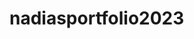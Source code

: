 # nadiasportfolio2023

 <!-- <>
<article className="-z-30 absolute hidden md:block">
    <img src="./images/hero.jpg" alt="" />
</article>
<article className="md:w-[70%] lg:h-screen md:bg-neutral-100 md:m-auto grid p-3 lg:p-6 gap-y-3">
    <article className="flex md:justify-between items-center">
        <p className="md:w-[45%] text-base"><span className="font-semibold"> My name is Nadia Nielsen</span> and I am 18 years old. I come from Denmark and I am right now taking the web developer education. My plan is to become a web developer, mostly frontend and then I have plans about taking the media graphic designer (mediegrafiker) education since I also have a passion for digital design.</p>
        <span className="h-[10rem] border border-black hidden md:block"></span>
        <img src="./images/me.jpg" alt="" className="hidden md:block w-[10rem] lg:w-[15rem] my-4" />
    </article>
    <article className="">
        <h2 className="text-xl font-semibold">Web developer education</h2>
        <h3 className="py-2">Coding languages & frameworks, & libraries I have learned:</h3>
        <article className="grid md:flex gap-x-3 md:gap-x-5">
            <p className="text-orange-600 drop-shadow lg:text-xl">HTML</p>
            <p className="text-blue-500 drop-shadow lg:text-xl">CSS</p>
            <p className="text-yellow-500 drop-shadow lg:text-xl">JavaScript</p>
            <p className="text-cyan-300 drop-shadow lg:text-xl">React</p>
            <p className="text-pink-400 drop-shadow lg:text-xl">SCSS</p>
            <p className="text-sky-500 drop-shadow lg:text-xl">Tailwind CSS</p>
            <p className="text-black drop-shadow lg:text-xl">NEXT JS</p>
            <p className="text-pink-400 drop-shadow lg:text-xl">Styled Components</p>
        </article>
        <p className="">You can see most of it on my <Link to={"https://github.com/nadianielsen?tab=repositories"} className="underline font-semibold hover:text-[#f03fa9] hover:underline transition-all">github</Link></p>
    </article>
    <article className="">
        <h2 className="text-xl font-semibold">Graphic Design/Digital Design- art</h2>
        <h3 className="py-2">Design/art apps I have learned:</h3>
        <article className="flex gap-x-2 md:gap-x-5">
            <p className="drop-shadow bg-clip-text bg-gradient-to-r text-transparent from-[#66e1fa] to-[#ff00ea] lgdrop-shadow :text-xl w-12">Picsart</p>
            <p className="drop-shadow lg:text-xl">Procreate</p>
            <p className="drop-shadow lg:text-xl">Photoshop</p>
        </article>
        <h3 className="py-2">Here's links to my art projects -
            <span className="font-semibold">
                <Link to={"/websites"} className="hover:text-[#f03fa9] hover:underline transition-all"> websites</Link> & <Link to={"/graphicdesigns"} className="hover:text-[#f03fa9] hover:underline transition-all">graphic designs</Link>
            </span>
        </h3>
    </article>
</article>
</>  -->
